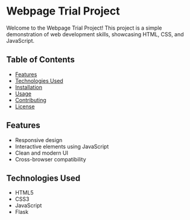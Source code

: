 # Webpage Trial Project

Welcome to the Webpage Trial Project! This project is a simple demonstration of web development skills, showcasing HTML, CSS, and JavaScript.

## Table of Contents

- [Features](#features)
- [Technologies Used](#technologies-used)
- [Installation](#installation)
- [Usage](#usage)
- [Contributing](#contributing)
- [License](#license)

## Features

- Responsive design
- Interactive elements using JavaScript
- Clean and modern UI
- Cross-browser compatibility

## Technologies Used

- HTML5
- CSS3
- JavaScript
- Flask
